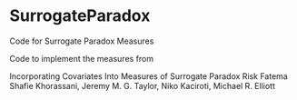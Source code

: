# SurrogateParadox
Code for Surrogate Paradox Measures

Code to implement the measures from 

Incorporating Covariates Into Measures of Surrogate Paradox Risk
Fatema Shafie Khorassani, Jeremy M. G. Taylor, Niko Kaciroti, Michael R. Elliott

